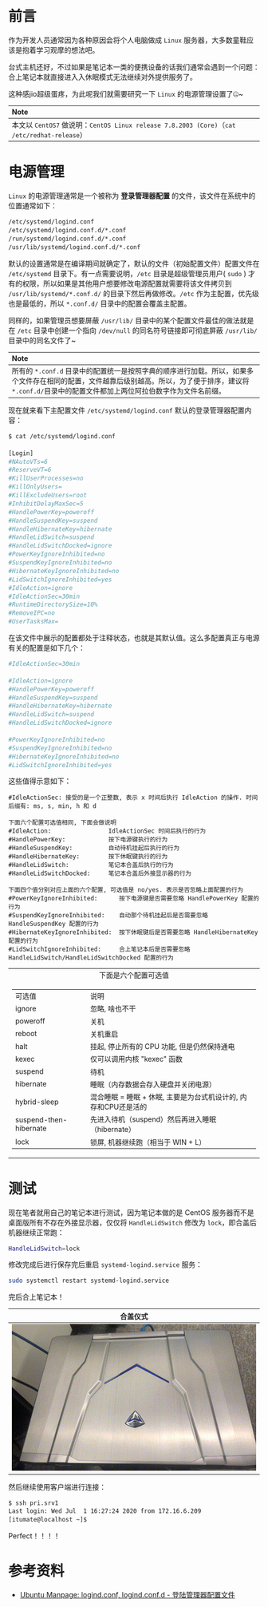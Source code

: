 # 前言

作为开发人员通常因为各种原因会将个人电脑做成 `Linux` 服务器，大多数童鞋应该是抱着学习观摩的想法吧。

台式主机还好，不过如果是笔记本一类的便携设备的话我们通常会遇到一个问题：合上笔记本就直接进入入休眠模式无法继续对外提供服务了。

这种感jio超级蛋疼，为此呢我们就需要研究一下 `Linux` 的电源管理设置了🤐~

| Note                                                         |
| :----------------------------------------------------------- |
| 本文以 `CentOS7`  做说明：`CentOS Linux release 7.8.2003 (Core)`（`cat /etc/redhat-release`） |

# 电源管理

`Linux` 的电源管理通常是一个被称为 **登录管理器配置** 的文件，该文件在系统中的位置通常如下：

```bash
/etc/systemd/logind.conf
/etc/systemd/logind.conf.d/*.conf
/run/systemd/logind.conf.d/*.conf
/usr/lib/systemd/logind.conf.d/*.conf
```

默认的设置通常是在编译期间就确定了，默认的文件（初始配置文件）配置文件在 `/etc/systemd` 目录下。有一点需要说明，`/etc` 目录是超级管理员用户( `sudo` ) 才有的权限，所以如果是其他用户想要修改电源配置就需要将该文件拷贝到 `/usr/lib/systemd/*.conf.d/` 的目录下然后再做修改。`/etc` 作为主配置，优先级也是最低的，所以 `*.conf.d/` 目录中的配置会覆盖主配置。

同样的，如果管理员想要屏蔽 `/usr/lib/` 目录中的某个配置文件最佳的做法就是在 `/etc` 目录中创建一个指向 `/dev/null` 的同名符号链接即可彻底屏蔽 `/usr/lib/` 目录中的同名文件了~

| Note                                                         |
| :----------------------------------------------------------- |
| 所有的 `*.conf.d` 目录中的配置统一是按照字典的顺序进行加载。所以，如果多个文件存在相同的配置，文件越靠后级别越高。所以，为了便于排序，建议将 `*.conf.d/`目录中的配置文件都加上两位阿拉伯数字作为文件名前缀。 |

现在就来看下主配置文件 `/etc/systemd/logind.conf` 默认的登录管理器配置内容：

```bash
$ cat /etc/systemd/logind.conf

[Login]
#NAutoVTs=6
#ReserveVT=6
#KillUserProcesses=no
#KillOnlyUsers=
#KillExcludeUsers=root
#InhibitDelayMaxSec=5
#HandlePowerKey=poweroff
#HandleSuspendKey=suspend
#HandleHibernateKey=hibernate
#HandleLidSwitch=suspend
#HandleLidSwitchDocked=ignore
#PowerKeyIgnoreInhibited=no
#SuspendKeyIgnoreInhibited=no
#HibernateKeyIgnoreInhibited=no
#LidSwitchIgnoreInhibited=yes
#IdleAction=ignore
#IdleActionSec=30min
#RuntimeDirectorySize=10%
#RemoveIPC=no
#UserTasksMax=
```

在该文件中展示的配置都处于注释状态，也就是其默认值。这么多配置真正与电源有关的配置是如下几个：

```bash
#IdleActionSec=30min

#IdleAction=ignore
#HandlePowerKey=poweroff
#HandleSuspendKey=suspend
#HandleHibernateKey=hibernate
#HandleLidSwitch=suspend
#HandleLidSwitchDocked=ignore

#PowerKeyIgnoreInhibited=no
#SuspendKeyIgnoreInhibited=no
#HibernateKeyIgnoreInhibited=no
#LidSwitchIgnoreInhibited=yes
```

这些值得示意如下：

```
#IdleActionSec: 接受的是一个正整数, 表示 x 时间后执行 IdleAction 的操作. 时间后缀有: ms, s, min, h 和 d

下面六个配置可选值相同, 下面会做说明
#IdleAction:                IdleActionSec 时间后执行的行为
#HandlePowerKey:            按下电源键执行的行为
#HandleSuspendKey:          自动待机挂起后执行的行为
#HandleHibernateKey:        按下休眠键执行的行为
#HandleLidSwitch:           笔记本合盖后执行的行为
#HandleLidSwitchDocked:     笔记本合盖后外接显示器的行为

下面四个值分别对应上面的六个配置, 可选值是 no/yes. 表示是否忽略上面配置的行为
#PowerKeyIgnoreInhibited:      按下电源键是否需要忽略 HandlePowerKey 配置的行为
#SuspendKeyIgnoreInhibited:    自动那个待机挂起后是否需要忽略 HandleSuspendKey 配置的行为
#HibernateKeyIgnoreInhibited:  按下休眠键后是否需要忽略 HandleHibernateKey 配置的行为
#LidSwitchIgnoreInhibited:     合上笔记本后是否需要忽略 HandleLidSwitch/HandleLidSwitchDocked 配置的行为
```

<table>
    <tr align="center">
        <td>下面是六个配置可选值</td>
    </tr>
    <tr>
        <td>
            <table>
                <tr>
                    <td>可选值</td>
                    <td>说明</td>
                </tr>
                <tr>
                    <td>ignore</td>
                    <td>忽略, 啥也不干</td>
                </tr>
                <tr>
                    <td>poweroff</td>
                    <td>关机</td>
                </tr>
                <tr>
                    <td>reboot</td>
                    <td>关机重启</td>
                </tr>
                <tr>
                    <td>halt</td>
                    <td>挂起, 停止所有的 CPU 功能, 但是仍然保持通电</td>
                </tr>
                <tr>
                    <td>kexec</td>
                    <td>仅可以调用内核 "kexec" 函数</td>
                </tr>
                <tr>
                    <td>suspend</td>
                    <td>待机</td>
                </tr>
                <tr>
                    <td>hibernate</td>
                    <td>睡眠（内存数据会存入硬盘并关闭电源）</td>
                </tr>
                <tr>
                    <td>hybrid-sleep</td>
                    <td>混合睡眠 = 睡眠 + 休眠, 主要是为台式机设计的, 内存和CPU还是活的</td>
                </tr>
                <tr>
                    <td>suspend-then-hibernate</td>
                    <td>先进入待机（suspend）然后再进入睡眠（hibernate）</td>
                </tr>
                <tr>
                    <td>lock</td>
                    <td>锁屏, 机器继续跑（相当于 WIN + L）</td>
                </tr>
            </table>
        </td>
    </tr>
</table>

# 测试

现在笔者就用自己的笔记本进行测试，因为笔记本做的是 CentOS 服务器而不是桌面版所有不存在外接显示器，仅仅将 `HandleLidSwitch` 修改为 `lock`，即合盖后机器继续正常跑：

```bash
HandleLidSwitch=lock
```

修改完成后进行保存完后重启 `systemd-logind.service` 服务：

```bash
sudo systemctl restart systemd-logind.service
```

完后合上笔记本！

| 合盖仪式                                |
| --------------------------------------- |
| ![close-my-pc](./_imgs/close-my-pc.png) |

然后继续使用客户端进行连接：

```bash
$ ssh pri.srv1
Last login: Wed Jul  1 16:27:24 2020 from 172.16.6.209
[itumate@localhost ~]$
```

Perfect！！！！

# 参考资料

- [Ubuntu Manpage: logind.conf, logind.conf.d - 登陆管理器配置文件 ](https://manpages.ubuntu.com/manpages/cosmic/zh_CN/man5/logind.conf.5.html)